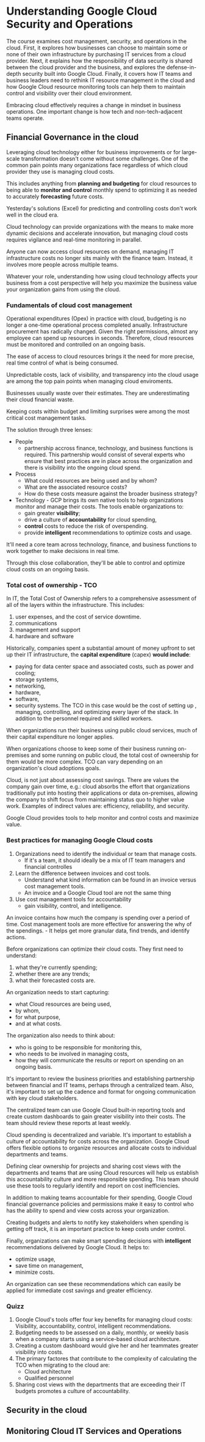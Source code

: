# Understanding Google Cloud Security and Operations
The course examines cost management, security, and operations in the cloud. First, it explores how businesses can choose to maintain some or none of their own infrastructure by purchasing IT services from a cloud provider. Next, it explains how the responsibility of data security is shared between the cloud provider and the business, and explores the defense-in-depth security built into Google Cloud. Finally, it covers how IT teams and business leaders need to rethink IT resource management in the cloud and how Google Cloud resource monitoring tools can help them to maintain control and visibility over their cloud environment.

Embracing cloud effectively requires a change in mindset in business operations. One important change is how tech and non-tech-adjacent teams operate.

## Financial Governance in the cloud
Leveraging cloud technology either for business improvements or for large-scale transformation doesn't come without some challenges. One of the common pain points many organizations face regardless of which cloud provider they use is managing cloud costs.

This includes anything from **planning and budgeting** for cloud resources to being able to **monitor and control** monthly spend to optimizing it as needed to accurately **forecasting** future costs.

Yesterday's solutions (Excel) for predicting and controlling costs don't work well in the cloud era.

Cloud technology can provide organizations with the means to make more dynamic decisions and accelerate innovation, but managing cloud costs requires vigilance and real-time monitoring in parallel.

Anyone can now access cloud resources on demand, managing IT infrastructure costs no longer sits mainly with the finance team. Instead, it involves more people across multiple teams.

Whatever your role, understanding how using cloud technology affects your business from a cost perspective will help you maximize the business value your organization gains from using the cloud.

### Fundamentals of cloud cost management
Operational expenditures (Opex) in practice with cloud, budgeting is no longer a one-time operational process completed anually. Infrastructure procurement has radically changed. Given the right permissions, almost any employee can spend up resources in seconds. Therefore, cloud resources must be monitored and controlled on an ongoing basis.

The ease of access to cloud resources brings it the need for more precise, real time control of what is being consumed.

Unpredictable costs, lack of visibility, and transparency into the cloud usage are among the top pain points when managing cloud enviroments.

Businesses usually waste over their estimates. They are underestimating their cloud financial waste.

Keeping costs within budget and limiting surprises were among the most critical cost management tasks.

The solution through three lenses:
- People
    - partnership accross finance, technology, and business functions is required. This partnership would consist of several experts who ensure that best practices are in place across the organization and there is visibility into the ongoing cloud spend.
- Process
    - What could resources are being used and by whom? 
    - What are the associated resource costs?
    - How do these costs measure against the broader business strategy?
- Technology - GCP brings its own native tools to help organizations monitor and manage their costs. The tools enable organizations to:
    - gain greater **visibility**;
    - drive a culture of **accountability** for cloud spending,
    - **control** costs to reduce the risk of overspending.
    - provide **intelligent** recommendations to optimize costs and usage.


It'll need a core team across technology, finance, and business functions to work together to make decisions in real time.

Through this close collaboration, they'll be able to control and optimize cloud costs on an ongoing basis.

### Total cost of ownership - TCO
In IT, the Total Cost of Ownership refers to a comprehensive assessment of all of the layers within the infrastructure. This includes:
1. user expenses, and the cost of service downtime.
1. communications
1. management and support
1. hardware and software

Historically, companies spent a substantial amount of money upfront to set up their IT infrastructure, the **capital expenditure** (capex) **would include**:
- paying for data center space and associated costs, such as power and cooling;
- storage systems,
- networking,
- hardware,
- software,
- security systems.
The TCO in this case would be the cost of setting up , managing, controlling, and optimizing every layer of the stack. In addition to the personnel required and skilled workers.

When organizations run their business using public cloud services, much of their capital expenditure no longer applies.

When organizations choose to keep some of their business running on-premises and some running on public cloud, the total cost of owneership for them would be more complex. TCO can vary depending on an organization's cloud adoptions goals.

Cloud, is not just about assessing cost savings. There are values the company gain over time, e.g.: cloud absorbs the effort that organizations traditionally put into hosting their applications or data on-premises, allowing the company to shift focus from maintaining status quo to higher value work. Examples of indirect values are: efficiency, reliability, and security.

Google Cloud provides tools to help monitor and control costs and maximize value. 

### Best practices for managing Google Cloud costs
1. Organizations need to identify the individual or team that manage costs. 
    - If it's a team, it should ideally be a mix of IT team managers and financial controlles
1. Learn the difference between invoices and cost tools.
    - Understand what kind information can be found in an invoice versus cost management tools.
    - An invoice and a Google Cloud tool are not the same thing
1. Use cost management tools for accountability
    - gain visibility, control, and intelligence.

An invoice contains how much the company is spending over a period of time.
Cost management tools are more effective for answering the why of the spendings.
    - It helps get more granular data, find trends, and identify actions.

Before organizations can optimize their cloud costs. They first need to understand:
1. what they're currently spending;
1. whether there are any trends;
1. what their forecasted costs are.

An organization needs to start capturing:
- what Cloud resources are being used, 
- by whom, 
- for what purpose, 
- and at what costs.

The organization also needs to think about:
- who is going to be responsible for monitoring this,
- who needs to be involved in managing costs, 
- how they will communicate the results or report on spending on an ongoing basis.

It's important to review the business priorities and establishing partnership between financial and IT teams, perhaps through a centralized team. Also, it's important to set up the cadence and format for ongoing communication with key cloud stakeholders.

The centralized team can use Google Cloud built-in reporting tools and create custom dashboards to gain greater visibility into their costs. The team should review these reports at least weekly.

Cloud spending is decentralized and variable. It's important to establish a culture of accountability for costs across the organization. Google Cloud offers flexible options to organize resources and allocate costs to individual departments and teams.

Defining clear ownership for projects and sharing cost views with the departments and teams that are using Cloud resources will help us establish this accountability culture and more responsible spending. This team should use these tools to regularly identify and report on cost inefficiencies.

In addition to making teams accountable for their spending, Google Cloud financial governance policies and permissions make it easy to control who has the ability to spend and view costs across your organization.

Creating budgets and alerts to notify key stakeholders when spending is getting off track, it is an important practice to keep costs under control.

Finally, organizations can make smart spending decisions with **intelligent** recommendations delivered by Google Cloud. It helps to:
- optimize usage,
- save time on management,
- minimize costs. 

An organization can see these recommendations which can easily be applied for immediate cost savings and greater efficiency.

### Quizz
1. Google Cloud's tools offer four key benefits for managing cloud costs: Visibility, accountability, control, intelligent recommendations.
1. Budgeting needs to be assessed on a daily, monthly, or weekly basis when a company starts using a service-based cloud architecture.
1. Creating a custom dashboard would give her and her teammates greater visibility into costs.
1. The primary factores that contribute to the complexity of calculating the TCO when migrating to the cloud are:
    - Cloud architecture
    - Qualified personnel
1. Sharing cost views with the departments that are exceeding their IT budgets promotes a culture of accountability.

## Security in the cloud

## Monitoring Cloud IT Services and Operations

